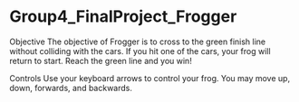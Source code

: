 # Group4_FinalProject_Frogger

Objective
The objective of Frogger is to cross to the green finish line without colliding with the cars. If you hit one of the cars, your frog will return to start. Reach the green line and you win!

Controls
Use your keyboard arrows to control your frog. You may move up, down, forwards, and backwards.

